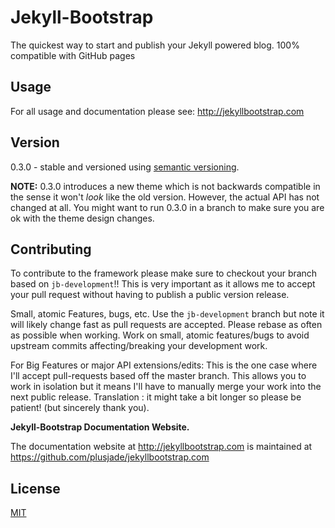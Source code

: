 # Jekyll-Bootstrap

The quickest way to start and publish your Jekyll powered blog. 100%
compatible with GitHub pages

## Usage

For all usage and documentation please see: <http://jekyllbootstrap.com>

## Version

0.3.0 - stable and versioned using [semantic versioning](http://semver.org/).

**NOTE:** 0.3.0 introduces a new theme which is not backwards compatible
in the sense it won't _look_ like the old version. However, the actual
API has not changed at all. You might want to run 0.3.0 in a branch to
make sure you are ok with the theme design changes.

## Contributing

To contribute to the framework please make sure to checkout your branch
based on `jb-development`!!
This is very important as it allows me to accept your pull request
without having to publish a public version release.

Small, atomic Features, bugs, etc.
Use the `jb-development` branch but note it will likely change fast
as pull requests are accepted.
Please rebase as often as possible when working.
Work on small, atomic features/bugs to avoid upstream commits
affecting/breaking your development work.

For Big Features or major API extensions/edits:
This is the one case where I'll accept pull-requests based off
the master branch.
This allows you to work in isolation but it means I'll have to
manually merge your work into the next public release.
Translation : it might take a bit longer so please be patient!
(but sincerely thank you).

**Jekyll-Bootstrap Documentation Website.**

The documentation website at <http://jekyllbootstrap.com> is
maintained at https://github.com/plusjade/jekyllbootstrap.com

## License

[MIT](http://opensource.org/licenses/MIT)
